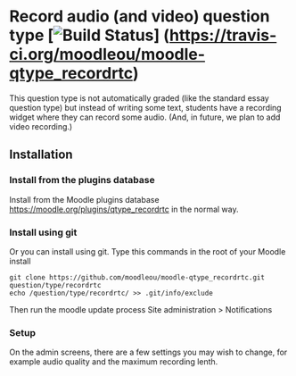 # Record audio (and video) question type [![Build Status](https://travis-ci.org/moodleou/moodle-qtype_pmatch.svg?branch=master)] (https://travis-ci.org/moodleou/moodle-qtype_recordrtc)

This question type is not automatically graded (like the standard essay question type)
but instead of writing some text, students have a recording widget where they can
record some audio. (And, in future, we plan to add video recording.)

## Installation

### Install from the plugins database

Install from the Moodle plugins database https://moodle.org/plugins/qtype_recordrtc
in the normal way.

### Install using git

Or you can install using git. Type this commands in the root of your Moodle install

    git clone https://github.com/moodleou/moodle-qtype_recordrtc.git question/type/recordrtc
    echo /question/type/recordrtc/ >> .git/info/exclude

Then run the moodle update process
Site administration > Notifications

### Setup

On the admin screens, there are a few settings you may wish to change, for example
audio quality and the maximum recording lenth.
